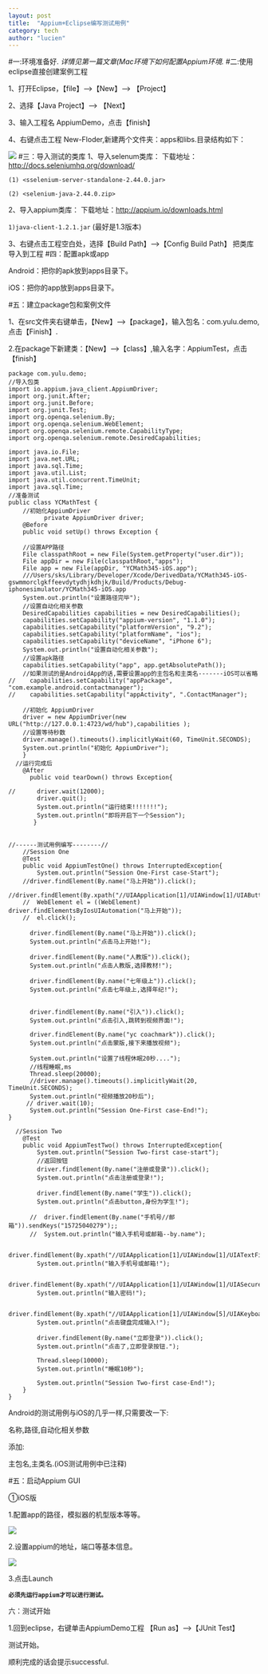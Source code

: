 ```yaml
---
layout: post
title:  "Appium+Eclipse编写测试用例"
category: tech
author: "lucien"
---
```



#一:环境准备好.
*详情见第一篇文章(Mac环境下如何配置Appium环境.*
#二:使用eclipse直接创建案例工程

1、打开Eclipse，【file】-->【New】--> 【Project】

2、选择【Java Project】--> 【Next】

3、输入工程名 AppiumDemo，点击【finish】

4、右键点击工程 New-Floder,新建两个文件夹：apps和libs.目录结构如下：

![](/assets/images/appium-test/appium-test-2-4.png)
#三：导入测试的类库
1、导入selenum类库：
下载地址：<http://docs.seleniumhq.org/download/>

 `(1) <sselenium-server-standalone-2.44.0.jar>`
 
  `(2) <selenium-java-2.44.0.zip>`
  
2、导入appium类库：
下载地址：<http://appium.io/downloads.html>

 `1)java-client-1.2.1.jar`  (最好是1.3版本)

3、右键点击工程空白处，选择【Build Path】-->【Config Build Path】  把类库导入到工程
#四：配置apk或app

Android：把你的apk放到apps目录下。

iOS：把你的app放到apps目录下。

#五：建立package包和案例文件

1、在src文件夹右键单击，【New】-->【package】，输入包名：com.yulu.demo,点击【Finish】.

2.在package下新建类：【New】-->【class】,输入名字：AppiumTest，点击【finish】

```
package com.yulu.demo;
//导入包类
import io.appium.java_client.AppiumDriver;
import org.junit.After;
import org.junit.Before;
import org.junit.Test;
import org.openqa.selenium.By;
import org.openqa.selenium.WebElement;
import org.openqa.selenium.remote.CapabilityType;
import org.openqa.selenium.remote.DesiredCapabilities; 
 
import java.io.File;  
import java.net.URL;
import java.sql.Time;
import java.util.List;
import java.util.concurrent.TimeUnit;
import java.sql.Time;
//准备测试
public class YCMathTest {
	//初始化AppiumDriver
          private AppiumDriver driver;
    @Before
    public void setUp() throws Exception {
    	
    //设置APP路径
    File classpathRoot = new File(System.getProperty("user.dir"));
    File appDir = new File(classpathRoot,"apps");
    File app = new File(appDir, "YCMath345-iOS.app");
    ///Users/sks/Library/Developer/Xcode/DerivedData/YCMath345-iOS-gswmmorclgkffeevdytydhjkdhjk/Build/Products/Debug-iphonesimulator/YCMath345-iOS.app
    System.out.println("设置路径完毕");
    //设置自动化相关参数
    DesiredCapabilities capabilities = new DesiredCapabilities();
    capabilities.setCapability("appium-version", "1.1.0");
    capabilities.setCapability("platformVersion", "9.2");
    capabilities.setCapability("platformName", "ios");
    capabilities.setCapability("deviceName", "iPhone 6");
    System.out.println("设置自动化相关参数");
    //设置apk路径
    capabilities.setCapability("app", app.getAbsolutePath());
    //如果测试的是AndroidApp的话,需要设置app的主包名和主类名-------iOS可以省略
//    capabilities.setCapability("appPackage", "com.example.android.contactmanager");
//    capabilities.setCapability("appActivity", ".ContactManager");
          
    //初始化 AppiumDriver
    driver = new AppiumDriver(new URL("http://127.0.0.1:4723/wd/hub"),capabilities );
    //设置等待秒数
    driver.manage().timeouts().implicitlyWait(60, TimeUnit.SECONDS);
    System.out.println("初始化 AppiumDriver");
    }
  //运行完成后
    @After
      public void tearDown() throws Exception{
    	
//    	driver.wait(12000);
    	driver.quit();
    	System.out.println("运行结束!!!!!!!");
    	System.out.println("即将开启下一个Session");
       }
    
    
//------测试用例编写--------//
    //Session One
    @Test
    public void AppiumTestOne() throws InterruptedException{
    	System.out.println("Session One-First case-Start");
	//driver.findElement(By.name("马上开始")).click();
	//driver.findElement(By.xpath("//UIAApplication[1]/UIAWindow[1]/UIAButton[1]")).click();
    //  WebElement el = ((WebElement) driver.findElementsByIosUIAutomation("马上开始"));
	//  el.click();
    	
      driver.findElement(By.name("马上开始")).click();
      System.out.println("点击马上开始!");
	
	  driver.findElement(By.name("人教版")).click();
	  System.out.println("点击人教版,选择教材!");
	  
	  driver.findElement(By.name("七年级上")).click();
	  System.out.println("点击七年级上,选择年纪!");
	  
	  
	  driver.findElement(By.name("引入")).click();
	  System.out.println("点击引入,跳转到视频界面!");
	  
	  driver.findElement(By.name("yc coachmark")).click();
	  System.out.println("点击蒙版,接下来播放视频");
	  
	  System.out.println("设置了线程休眠20秒....");
	  //线程睡眠,ms
	  Thread.sleep(20000);
	  //driver.manage().timeouts().implicitlyWait(20, TimeUnit.SECONDS);
      System.out.println("视频播放20秒后");
	 // driver.wait(10);
	  System.out.println("Session One-First case-End!");
}
    
  //Session Two
    @Test
    public void AppiumTestTwo() throws InterruptedException{
    	System.out.println("Session Two-first case-start");
    	//返回按钮
    	driver.findElement(By.name("注册或登录")).click();
    	System.out.println("点击注册或登录!");
    	
    	driver.findElement(By.name("学生")).click();
    	System.out.println("点击button,身份为学生!");
    	 
      //  driver.findElement(By.name("手机号//邮箱")).sendKeys("15725040279");;
      //  System.out.println("输入手机号或邮箱--by.name");
        
        driver.findElement(By.xpath("//UIAApplication[1]/UIAWindow[1]/UIATextField[1]")).sendKeys("15725040279");;
        System.out.println("输入手机号或邮箱!");
        
        driver.findElement(By.xpath("//UIAApplication[1]/UIAWindow[1]/UIASecureTextField[1]")).sendKeys("yulu83741319");
        System.out.println("输入密码!");
        
		driver.findElement(By.xpath("//UIAApplication[1]/UIAWindow[5]/UIAKeyboard[1]/UIAButton[4]")).click();
        System.out.println("点击键盘完成输入!");
		
        driver.findElement(By.name("立即登录")).click();
        System.out.println("点击了,立即登录按钮.");
        
        Thread.sleep(10000);
        System.out.println("睡眠10秒");
        
        System.out.println("Session Two-first case-End!");
    }
}
```
Android的测试用例与iOS的几乎一样,只需要改一下:

名称,路径,自动化相关参数

添加:

主包名,主类名.(iOS测试用例中已注释)

#五：启动Appium GUI

①iOS版

1.配置app的路径，模拟器的机型版本等等。

![](/assets/images/appium-test/appium-test-5-1.png)

2.设置appium的地址，端口等基本信息。

![](/assets/images/appium-test/appium-test-5-2.png)

3.点击Launch

**`必须先运行appium才可以进行测试。`**

六：测试开始

1.回到eclipse，右键单击AppiumDemo工程 【Run as】-->【JUnit Test】

测试开始。

顺利完成的话会提示successful.